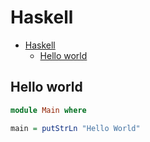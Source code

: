 # Haskell

<!--ts-->
* [Haskell](hasekll.md#haskell)
   * [Hello world](hasekll.md#hello-world)

<!-- Added by: runner, at: Tue May 25 13:21:59 UTC 2021 -->

<!--te-->

## Hello world
```haskell
module Main where

main = putStrLn "Hello World"
```
